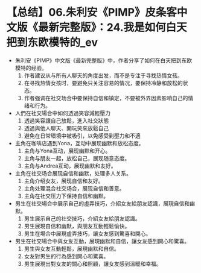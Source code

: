 # 【总结】06.朱利安《PIMP》皮条客中文版《最新完整版》：24.我是如何白天把到东欧模特的_ev

-   朱利安《PIMP》中文版《最新完整版》中，作者分享了如何在白天把到东欧模特的经验。
    1.  作者建议从与所有人聊天的角度出发，而不是专注于寻找热情女孩。
    2.  在寻找热情女孩时，要避免只关注容易的情况，要保持冷静和放松的状态。
    3.  作者强调在社交场合中要保持自信和镇定，不要被外界因素影响自己的情绪和行为。
-   人們在社交場合中如何透過笑容減輕壓力
    1.  透過笑容讓自己放鬆，進入社交狀態
    2.  透過與他人聊天、開玩笑來放鬆自己
    3.  避免在日常環境中被吸引，以免感受到壓力和不適
-   主角在咖啡店遇到Yona，互动中展现幽默和放松态度。
    1.  主角与Yona互动，展现幽默和开心。
    2.  主角与朋友一起，放松自己，展现随意态度。
    3.  主角与Andrea互动，展现幽默和友好。
-   主角在社交场合展现自信和幽默，处理多人关系。
    1.  主角介绍女友，展现自信和友好。
    2.  主角处理混合社交场合，展现自信和善意。
    3.  主角在社交压力下保持自信和幽默。
-   男生在社交場合中展示自己的虛弄技巧，介紹女友給朋友認識，展現自信和幽默。
    1.  男生展示自己的社交技巧，介紹女友給朋友認識。
    2.  男生展現自信和幽默，與朋友互動輕鬆愉快。
    3.  男生在場合中展現虛弄技巧，讓女友感到驚喜和開心。
-   男生在社交場合中與女友互動，展現幽默和自信，讓女友感到開心和驚喜。
    1.  男生與女友互動輕鬆，展現幽默和自信。
    2.  女友對男生的行為感到開心和驚喜。
    3.  男生展現出對女友的關心和照顧，讓女友感到溫暖和幸福。